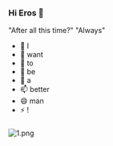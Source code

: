### Hi Eros 👋
"After all this time?"
"Always"
<!--
**Eroslone/Eroslone** is a ✨ _special_ ✨ repository because its `README.md` (this file) appears on your GitHub profile.

Here are some ideas to get you started:

- 🔭 I’m currently working on ...
- 🌱 I’m currently learning ...
- 👯 I’m looking to collaborate on ...
- 🤔 I’m looking for help with ...
- 💬 Ask me about ...
- 📫 How to reach me: ...
- 😄 Pronouns: ...
- ⚡ Fun fact: ...
-->

- 🔭 I
- 🌱 want
- 👯 to
- 🤔 be
- 💬 a
- 📫 better
- 😄 man
- ⚡ !
###
![1.png](https://pfmanage.ytshy.net/uploads/images/dangjian/202209/02/dj_1662097608_ZWeExN7PPG.png)
